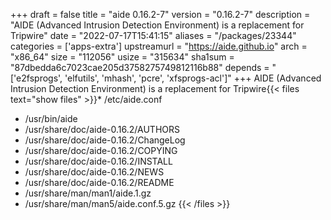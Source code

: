 +++
draft = false
title = "aide 0.16.2-7"
version = "0.16.2-7"
description = "AIDE (Advanced Intrusion Detection Environment) is a replacement for Tripwire"
date = "2022-07-17T15:41:15"
aliases = "/packages/23344"
categories = ['apps-extra']
upstreamurl = "https://aide.github.io"
arch = "x86_64"
size = "112056"
usize = "315634"
sha1sum = "87dbedda6c7023cae205d3758275749812116b88"
depends = "['e2fsprogs', 'elfutils', 'mhash', 'pcre', 'xfsprogs-acl']"
+++
AIDE (Advanced Intrusion Detection Environment) is a replacement for Tripwire{{< files text="show files" >}}* /etc/aide.conf
* /usr/bin/aide
* /usr/share/doc/aide-0.16.2/AUTHORS
* /usr/share/doc/aide-0.16.2/ChangeLog
* /usr/share/doc/aide-0.16.2/COPYING
* /usr/share/doc/aide-0.16.2/INSTALL
* /usr/share/doc/aide-0.16.2/NEWS
* /usr/share/doc/aide-0.16.2/README
* /usr/share/man/man1/aide.1.gz
* /usr/share/man/man5/aide.conf.5.gz
{{< /files >}}